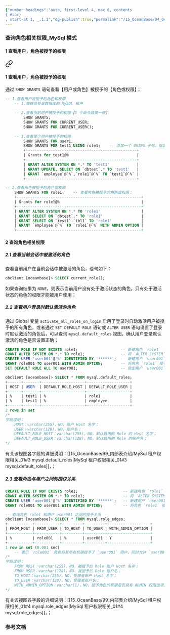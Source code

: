 ```yaml
---
{"number headings":"auto, first-level 4, max 6, contents
{ #toc}
, start-at 1, _.1.1","dg-publish":true,"permalink":"/15_OceanBase/04_OceanBase 安全，高可用，容灾/OceanBase 安全权限/OceanBase 管理用户和权限/查询角色相关权限_MySql 模式/","dgPassFrontmatter":true}
---
```




### 查询角色相关权限_MySql 模式
#### 1 查看用户，角色被授予的权限

<div class="transclusion internal-embed is-loaded"><a class="markdown-embed-link" href="/15-ocean-base/04-ocean-base/ocean-base/ocean-base/my-sql/#1" aria-label="Open link"><svg xmlns="http://www.w3.org/2000/svg" width="24" height="24" viewBox="0 0 24 24" fill="none" stroke="currentColor" stroke-width="2" stroke-linecap="round" stroke-linejoin="round" class="svg-icon lucide-link"><path d="M10 13a5 5 0 0 0 7.54.54l3-3a5 5 0 0 0-7.07-7.07l-1.72 1.71"></path><path d="M14 11a5 5 0 0 0-7.54-.54l-3 3a5 5 0 0 0 7.07 7.07l1.71-1.71"></path></svg></a><div class="markdown-embed">



#### 1 查看用户，角色被授予的权限
通过 `SHOW GRANTS` 语句查看【用户或角色】被授予的【角色或权限】；

```sql
-- 1.查看用户被授予的角色和权限
	-- 1.管理员登录数据库的 MySQL 租户
	
	-- 2.查看当前用户被授予的权限【3 个命令效果一致】
		SHOW GRANTS;
		SHOW GRANTS FOR CURRENT_USER;
		SHOW GRANTS FOR CURRENT_USER();
	
	-- 3.查看某个用户被授予的权限
		SHOW GRANTS FOR user1;
		SHOW GRANTS FOR test1 USING role1;    -- 添加一个 USING 子句，指定展示该角色所包含的权限；
		+-------------------------------------------------+
		| Grants for test1@%                              |
		+-------------------------------------------------+
		| GRANT ALTER SYSTEM ON *.* TO 'test1'            |
		| GRANT UPDATE, SELECT ON `dbtest`.* TO 'test1'   |
		| GRANT `employee`@`%`,`role1`@`%` TO `test1`@`%` |
		+-------------------------------------------------+

-- 2.查看角色被授予的角色或权限
	SHOW GRANTS FOR role1;    -- 查看角色被授予的角色或权限；
	+-------------------------------------------------------+
	| Grants for role1@%                                    |
	+-------------------------------------------------------+
	| GRANT ALTER SYSTEM ON *.* TO 'role1'                  |
	| GRANT SELECT ON `dbtest`.* TO 'role1'                 |
	| GRANT SELECT ON `test1`.`tbl1` TO 'role1'             |
	| GRANT `employee`@`%` TO `role1`@`%` WITH ADMIN OPTION |
	+-------------------------------------------------------+
```



</div></div>




#### 2 查询角色相关权限
##### 2.1 查看当前会话中被激活的角色
查看当前用户在当前会话中被激活的角色，语句如下：

```sql
obclient [oceanbase]> SELECT current_role();
```

如果查询结果为 `NONE`，则表示当前用户没有处于激活状态的角色，只有处于激活状态的角色的权限才能被用户使用；



##### 2.2 查看用户登录时默认激活的角色
通过 Global 变量 `activate_all_roles_on_login` 启用了登录时自动激活用户被授予的所有角色，或者通过 `SET DEFAULT ROLE` 语句或 `ALTER USER` 语句设置了登录时默认激活的角色后，可以查询 `mysql.default_roles` 视图，确认用户登录默认激活的角色是否设置正确；

```sql
CREATE ROLE IF NOT EXISTS role1;                   -- 新建角色 `role1`
GRANT ALTER SYSTEM ON *.* TO role1;                -- 将 `ALTER SYSTEM` 权限授予角色 `role1`
CREATE USER 'user001'@'%' IDENTIFIED BY '******';  -- 新建用户 `user001`
GRANT role001 TO user001 WITH ADMIN OPTION;        -- 将角色 `role1` 授予新创建的用户 `user001`
SET DEFAULT ROLE ALL TO user001;                   -- 指定用户 `user001` 在登录时默认激活用户被授予的所有角色

obclient [oceanbase]> SELECT * FROM mysql.default_roles;
+------+-------+-------------------+-------------------+
| HOST | USER  | DEFAULT_ROLE_HOST | DEFAULT_ROLE_USER |
+------+-------+-------------------+-------------------+
| %    | test1 | %                 | role1             |
| %    | test1 | %                 | employee          |
+------+-------+-------------------+-------------------+
2 rows in set
/*
字段说明：
	HOST：varchar(255)，NO，账户 Host 名字；
	USER：varchar(128)，NO，账户名；
	DEFAULT_ROLE_HOST：varchar(255)，NO，默认启用的 Role 的 Host 名字；
	DEFAULT_ROLE_USER：varchar(128)，NO，默认启用的 Role 的账户名；
*/
```
有关该视图各字段的详细说明：[[15_OceanBase/99_内部表介绍/MySql 租户权限相关_01#3 mysql.default_roles\|MySql 租户权限相关_01#3 mysql.default_roles]]，；


##### 2.3 查看角色与用户之间的授权关系

```sql
CREATE ROLE IF NOT EXISTS role1;                    -- 新建角色 `role1`
GRANT ALTER SYSTEM ON *.* TO role1;                 -- 将 `ALTER SYSTEM` 权限授予角色 `role1`
CREATE USER 'user001'@'%' IDENTIFIED BY '******';   -- 新建用户 `user001`
GRANT role001 TO user001 WITH ADMIN OPTION;         -- 将角色 `role1` 授予新创建的用户 `user001`

-- 查询角色 role1 和用户 user001 之间的授予关系
obclient [oceanbase]> SELECT * FROM mysql.role_edges;
+-----------+-----------+---------+---------+-------------------+
| FROM_HOST | FROM_USER | TO_HOST | TO_USER | WITH_ADMIN_OPTION |
+-----------+-----------+---------+---------+-------------------+
| %         | role001   | %       | user001 | Y                 |
+-----------+-----------+---------+---------+-------------------+
1 row in set (0.001 sec)
	-- 表示 `role001` 角色将其所有权限授予了 `user001` 用户，同时允许 `user001` 用户将该角色转授给其他用户或角色
/*
字段说明：
	FROM_HOST：varchar(255)，NO，被授予的 Role 账户 Host 名字；
	FROM_USER：varchar(128)，NO，被授予的 Role 账户名；
	TO_HOST：varchar(255)，NO，受赠者账户 Host 名字；
	TO_USER：varchar(128)，NO，受赠者账户名；
	WITH_ADMIN_OPTION：varchar(1)，NO，授予角色的权限是否具有 ADMIN 权限选项，即是否有权限将该角色转授给其他用户或角色；
*/
```
有关该视图各字段的详细说明：[[15_OceanBase/99_内部表介绍/MySql 租户权限相关_01#4 mysql.role_edges\|MySql 租户权限相关_01#4 mysql.role_edges]]，；

### 参考文档



